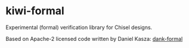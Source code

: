 # kiwi-formal

Experimental (formal) verification library for Chisel designs.

Based on Apache-2 licensed code written by Daniel Kasza:
[dank-formal](https://github.com/danielkasza/dank-formal/)
